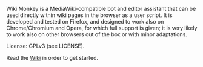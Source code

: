 Wiki Monkey is a MediaWiki-compatible bot and editor assistant that can be used
directly within wiki pages in the browser as a user script. It is developed and
tested on Firefox, and designed to work also on Chrome/Chromium and Opera, for
which full support is given; it is very likely to work also on other browsers
out of the box or with minor adaptations.

License: GPLv3 (see LICENSE).

Read the [Wiki](https://github.com/kynikos/wiki-monkey/wiki) in order to get
started.
